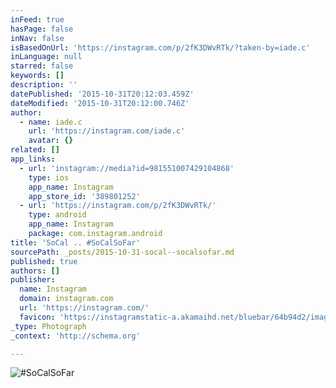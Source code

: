 ```yaml
---
inFeed: true
hasPage: false
inNav: false
isBasedOnUrl: 'https://instagram.com/p/2fK3DWvRTk/?taken-by=iade.c'
inLanguage: null
starred: false
keywords: []
description: ''
datePublished: '2015-10-31T20:12:03.459Z'
dateModified: '2015-10-31T20:12:00.746Z'
author:
  - name: iade.c
    url: 'https://instagram.com/iade.c'
    avatar: {}
related: []
app_links:
  - url: 'instagram://media?id=981551007429104868'
    type: ios
    app_name: Instagram
    app_store_id: '389801252'
  - url: 'https://instagram.com/p/2fK3DWvRTk/'
    type: android
    app_name: Instagram
    package: com.instagram.android
title: 'SoCal .. #SoCalSoFar'
sourcePath: _posts/2015-10-31-socal--socalsofar.md
published: true
authors: []
publisher:
  name: Instagram
  domain: instagram.com
  url: 'https://instagram.com/'
  favicon: 'https://instagramstatic-a.akamaihd.net/bluebar/64b94d2/images/ico/favicon.ico'
_type: Photograph
_context: 'http://schema.org'

---
```

![#SoCalSoFar](https://scontent.cdninstagram.com/hphotos-xfa1/t51.2885-15/e15/11253654_836421783117742_213336862_n.jpg)